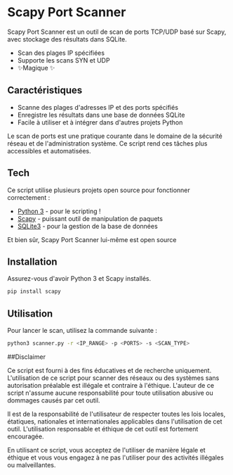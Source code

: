 # Scapy Port Scanner

Scapy Port Scanner est un outil de scan de ports TCP/UDP basé sur Scapy, avec stockage des résultats dans SQLite.

- Scan des plages IP spécifiées
- Supporte les scans SYN et UDP
- ✨Magique ✨

## Caractéristiques

- Scanne des plages d'adresses IP et des ports spécifiés
- Enregistre les résultats dans une base de données SQLite
- Facile à utiliser et à intégrer dans d'autres projets Python

Le scan de ports est une pratique courante dans le domaine de la sécurité réseau et de l'administration système. Ce script rend ces tâches plus accessibles et automatisées.

## Tech

Ce script utilise plusieurs projets open source pour fonctionner correctement :

- [Python 3](https://www.python.org/) - pour le scripting !
- [Scapy](https://scapy.net/) - puissant outil de manipulation de paquets
- [SQLite3](https://www.sqlite.org/index.html) - pour la gestion de la base de données

Et bien sûr, Scapy Port Scanner lui-même est open source 
## Installation

Assurez-vous d'avoir Python 3 et Scapy installés.

```sh
pip install scapy
```


## Utilisation
Pour lancer le scan, utilisez la commande suivante :

```sh
python3 scanner.py -r <IP_RANGE> -p <PORTS> -s <SCAN_TYPE>
```

##Disclaimer

Ce script est fourni à des fins éducatives et de recherche uniquement. L'utilisation de ce script pour scanner des réseaux ou des systèmes sans autorisation préalable est illégale et contraire à l'éthique. L'auteur de ce script n'assume aucune responsabilité pour toute utilisation abusive ou dommages causés par cet outil.

Il est de la responsabilité de l'utilisateur de respecter toutes les lois locales, étatiques, nationales et internationales applicables dans l'utilisation de cet outil. L'utilisation responsable et éthique de cet outil est fortement encouragée.

En utilisant ce script, vous acceptez de l'utiliser de manière légale et éthique et vous vous engagez à ne pas l'utiliser pour des activités illégales ou malveillantes.

